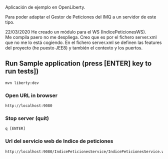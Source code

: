 
Aplicación de ejemplo en OpenLiberty.

Para poder adaptar el Gestor de Peticiones del IMQ a un servidor de este tipo.

22/03/2020
He creado un módulo para el WS (IndicePeticionesWS).  
Me compila paero no me despliega. Creo que es por el fichero server.xml que no me lo está cogiendo.
En el fichero server.xml se definen las features del proyecto (he puesto JEE8) y también el contexto y los puertos.


## Run Sample application (press [ENTER] key to run tests])
    mvn liberty:dev

### Open URL in browser
    http://localhost:9080

### Stop server (quit)
    q [ENTER]
    
### Url del servicio web de Indice de peticiones
    http://localhost:9080/IndicePeticionesService/IndicePeticionesService.wsdl
    
    
   